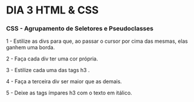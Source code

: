 # DIA 3 HTML & CSS


### CSS - Agrupamento de Seletores e Pseudoclasses

1 - Estilize as divs para que, ao passar o cursor por cima das mesmas, elas ganhem uma borda.

2 - Faça cada div ter uma cor própria.

3 - Estilize cada uma das tags h3 .

4 - Faça a terceira div ser maior que as demais.

5 - Deixe as tags ímpares h3 com o texto em itálico.
